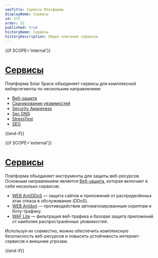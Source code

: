```yaml
---
seoTitle: Сервисы Платформы
displayName: Сервисы
id: 272
order: 52
published: true
historyName: Сервисы
historyDescription: Общее описание сервисов
---
```


{{if SCOPE='internal'}}

# [Сервисы](services) 

Платформа Solar Space объединяет сервисы для комплексной кибергигиенты по нескольким направлениям:

- [Веб-защита]([240])
- [Сканирование уязвимостей]([273])
- [Security Awareness]([221])
- [Sec DNS]([220])
- [StressTest]([223])
- [SEG]([222])

{{end-if}}

{{if SCOPE='external'}}

# [Сервисы](services)  

Платформа объединяет инструменты для защиты веб-ресурсов.  
Основным направлением является [Веб-защита]([240]), которая включает в себя несколько сервисов:  

- [WEB AntiDDoS]([217]) — защита сайтов и приложений от распределённых атак отказа в обслуживании (DDoS).  
- [WEB Antibot]([216]) — противодействие автоматизированным скриптам и боту-трафику.  
- [WAF Lite]([234]) — фильтрация веб-трафика и базовая защита приложений от наиболее распространённых уязвимостей.  

Используя их совместно, можно обеспечить комплексную безопасность веб-ресурсов и повысить устойчивость интернет-сервисов к внешним угрозам.  


{{end-if}}
